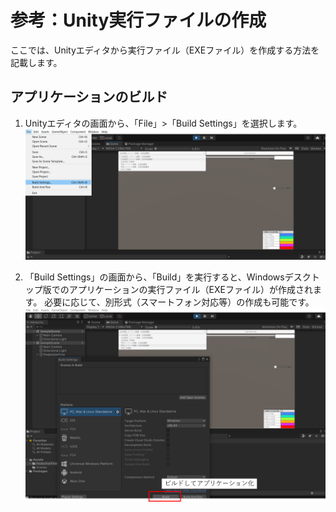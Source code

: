 # 参考：Unity実行ファイルの作成
ここでは、Unityエディタから実行ファイル（EXEファイル）を作成する方法を記載します。


## アプリケーションのビルド
1. Unityエディタの画面から、「File」>「Build Settings」を選択します。
![](../images/build-settings.png)


2. 「Build Settings」の画面から、「Build」を実行すると、Windowsデスクトップ版でのアプリケーションの実行ファイル（EXEファイル）が作成されます。
必要に応じて、別形式（スマートフォン対応等）の作成も可能です。
![](../images/build-execute.png)


